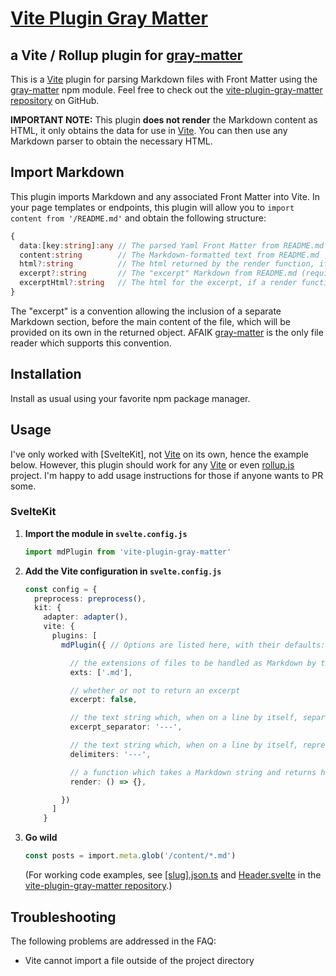 # [Vite Plugin Gray Matter]
## a Vite / Rollup plugin for [gray-matter]

This is a [Vite] plugin for parsing Markdown files with Front Matter using the [gray-matter] npm module.
Feel free to check out the [vite-plugin-gray-matter repository] on GitHub.

**IMPORTANT NOTE:** This plugin **does not render** the Markdown content as HTML,
it only obtains the data for use in [Vite].
You can then use any Markdown parser to obtain the necessary HTML.

## Import Markdown

This plugin imports Markdown and any associated Front Matter into Vite.
In your page templates or endpoints, this plugin will allow you to
`import content from '/README.md'` and obtain the following structure:

``` ts
{
  data:[key:string]:any // The parsed Yaml Front Matter from README.md
  content:string        // The Markdown-formatted text from README.md
  html?:string          // The html returned by the render function, if provided
  excerpt?:string       // The "excerpt" Markdown from README.md (requires configuration)
  excerptHtml?:string   // The html for the excerpt, if a render function was provided
}
```

The "excerpt" is a convention allowing the inclusion of a separate Markdown
section, before the main content of the file, which will be provided on its own
in the returned object. AFAIK [gray-matter] is the only file reader which supports
this convention.

## Installation

Install as usual using your favorite npm package manager.

## Usage

I've only worked with [SvelteKit], not [Vite] on its own, hence the example below.
However, this plugin should work for any [Vite] or even [rollup.js] project.
I'm happy to add usage instructions for those if anyone wants to PR some.

### SvelteKit

1. **Import the module in `svelte.config.js`**

    ``` js
    import mdPlugin from 'vite-plugin-gray-matter'
    ```

2. **Add the Vite configuration in `svelte.config.js`**

    ``` ts
    const config = {
      preprocess: preprocess(),
      kit: {
        adapter: adapter(),
        vite: {
          plugins: [
            mdPlugin({ // Options are listed here, with their defaults:

              // the extensions of files to be handled as Markdown by this plugin
              exts: ['.md'],

              // whether or not to return an excerpt
              excerpt: false,

              // the text string which, when on a line by itself, separates the excerpt from the main content
              excerpt_separator: '---',

              // the text string which, when on a line by itself, represents the beginning and end of the front matter
              delimiters: '---',

              // a function which takes a Markdown string and returns html
              render: () => {},

            })
          ]
        }
    ```

3. **Go wild**

    ``` ts
    const posts = import.meta.glob('/content/*.md')
    ```

    (For working code examples, see
    [\[slug\].json.ts](https://github.com/dnotes/vite-plugin-gray-matter/blob/main/src/routes/%5Bslug%5D.json.ts)
    and
    [Header.svelte](https://github.com/dnotes/vite-plugin-gray-matter/blob/main/src/lib/Header.svelte)
    in the [vite-plugin-gray-matter repository].)

## Troubleshooting

The following problems are addressed in the FAQ:

* Vite cannot import a file outside of the project directory


[Vite Plugin Gray Matter]: //vite-plugin-gray-matter.dnotes.net
[vite-plugin-gray-matter repository]: //github.com/dnotes/vite-plugin-gray-matter
[gray-matter]: //npmjs.com/package/gray-matter
[Vite]: //vitejs.dev
[rollup.js]: //rollupjs.org